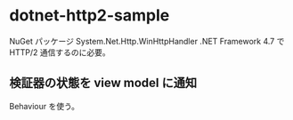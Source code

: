 
# dotnet-http2-sample


NuGet パッケージ
  System.Net.Http.WinHttpHandler
  .NET Framework 4.7 で HTTP/2 通信するのに必要。


## 検証器の状態を view model に通知

Behaviour を使う。

